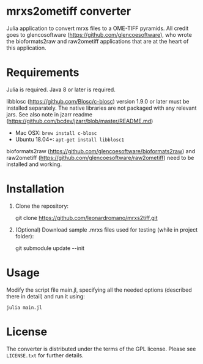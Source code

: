 mrxs2ometiff converter
=====================

Julia application to convert mrxs files to a OME-TIFF pyramids.
All credit goes to glencosoftware (https://github.com/glencoesoftware), who wrote the 
bioformats2raw and raw2ometiff applications that are at the heart of this application.

Requirements
============

Julia is required.
Java 8 or later is required.

libblosc (https://github.com/Blosc/c-blosc) version 1.9.0 or later must be installed separately.
The native libraries are not packaged with any relevant jars.  See also note in jzarr readme (https://github.com/bcdev/jzarr/blob/master/README.md)

 * Mac OSX: `brew install c-blosc`
 * Ubuntu 18.04+: `apt-get install libblosc1`
 
bioformats2raw (https://github.com/glencoesoftware/bioformats2raw) and raw2ometiff (https://github.com/glencoesoftware/raw2ometiff) need to be installed and working.

Installation
============

1. Clone the repository:

    git clone https://github.com/leonardromano/mrxs2tiff.git
    
2. (Optional) Download sample .mrxs files used for testing (while in project folder):

    git submodule update --init

Usage
=====

Modify the script file main.jl, specifying all the needed options (described there in detail) and run it using:

    julia main.jl

License
=======

The converter is distributed under the terms of the GPL license.
Please see `LICENSE.txt` for further details.
